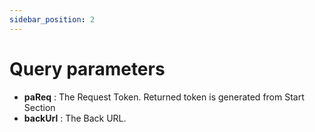 ```yaml
---
sidebar_position: 2
---
```


# Query parameters

-   **paReq** : The Request Token. Returned token is generated from Start Section
-   **backUrl** : The Back URL. 